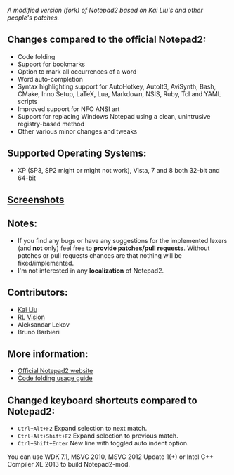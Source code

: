 _A modified version (fork) of Notepad2 based on Kai Liu's and other people's patches._

## Changes compared to the official Notepad2:

* Code folding
* Support for bookmarks
* Option to mark all occurrences of a word
* Word auto-completion
* Syntax highlighting support for AutoHotkey, AutoIt3, AviSynth, Bash, CMake, Inno Setup,
  LaTeX, Lua, Markdown, NSIS, Ruby, Tcl and YAML scripts
* Improved support for NFO ANSI art
* Support for replacing Windows Notepad using a clean, unintrusive registry-based method
* Other various minor changes and tweaks

## Supported Operating Systems:
* XP (SP3, SP2 might or might not work), Vista, 7 and 8 both 32-bit and 64-bit

## [Screenshots](http://xhmikosr.github.io/notepad2-mod/screenshots)

## Notes:
* If you find any bugs or have any suggestions for the implemented lexers (and **not** only)
  feel free to **provide patches/pull requests**. Without patches or pull requests chances are
  that nothing will be fixed/implemented.
* I'm not interested in any **localization** of Notepad2.

## Contributors:
* [Kai Liu](http://code.kliu.org/misc/notepad2/)
* [RL Vision](http://www.rlvision.com/notepad2/about.asp)
* Aleksandar Lekov
* Bruno Barbieri

## More information:
* [Official Notepad2 website](http://www.flos-freeware.ch/notepad2.html)
* [Code folding usage guide](https://github.com/XhmikosR/notepad2-mod/wiki/Code-Folding-Usage)

## Changed keyboard shortcuts compared to Notepad2:
* `Ctrl+Alt+F2`       Expand selection to next match.
* `Ctrl+Alt+Shift+F2` Expand selection to previous match.
* `Ctrl+Shift+Enter`  New line with toggled auto indent option.

You can use WDK 7.1, MSVC 2010, MSVC 2012 Update 1(+) or Intel C++ Compiler XE 2013 to build Notepad2-mod.
